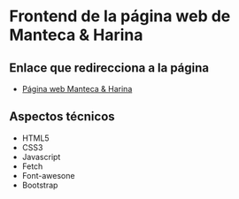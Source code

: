 # **Frontend de la página web de Manteca & Harina**

## Enlace que redirecciona a la página

- [Página web Manteca & Harina](https://vuoso-l.github.io/client-manteca-y-harina/)

## Aspectos técnicos
- HTML5
- CSS3
- Javascript
- Fetch
- Font-awesone
- Bootstrap
